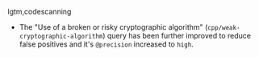 lgtm,codescanning
* The "Use of a broken or risky cryptographic algorithm" (`cpp/weak-cryptographic-algorithm`) query has been further improved to reduce false positives and it's `@precision` increased to `high`.
